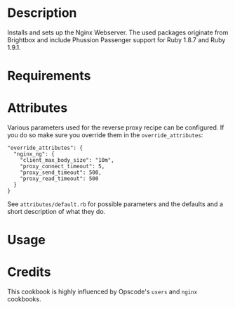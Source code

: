 Description
===========

Installs and sets up the Nginx Webserver. The used packages originate from
Brightbox and include Phussion Passenger support for Ruby 1.8.7 and
Ruby 1.9.1.

Requirements
============

Attributes
==========

Various parameters used for the reverse proxy recipe can be configured.
If you do so make sure you override them in the `override_attributes`:

    "override_attributes": {
      "nginx_ng": {
        "client_max_body_size": "10m",
        "proxy_connect_timeout": 5,
        "proxy_send_timeout": 500,
        "proxy_read_timeout": 500
      }
    }

See `attributes/default.rb` for possible parameters and the defaults and
a short description of what they do.

Usage
=====

Credits
=======

This cookbook is highly influenced by Opscode's `users` and `nginx` cookbooks.
